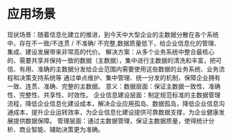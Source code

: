 # 应用场景
现状场景：随着信息化建立的推进，到今天中大型企业的主数据分散在各个系统中，存在不一致/不连贯 / 不准确/ 不完整,数据质量低下，给企业信息化的管理、集成、建设发展带来非常高的代价。
解决方案：从多个业务系统中整合最核心的、需要共享并保持一致的数据（主数据），集中进行主数据的清洗和丰富，把可信、有用、准确的主数据分发给企业范围内需要使用这些数据的业务系统、业务流程和决策支持系统等
		  通过单点维护、集中管理、统一分发的机制，保障企业拥有一致、连贯、准确、完整的主数据。
意义：数据层面：保证主数据一致性、准确性、完整性、共享性、时效性。
	  企业信息建设层面：制定规范标准的主数据管理流程，降低企业信息化建设成本，解决企业应用孤岛、数据孤岛，降低企业信息沟通成本，提升企业运转效率，为企业信息化建设提供可靠数据支撑，为企业健康发展提供数据保障。
      管理层面：通过主数据管理，保证主数据质量，使得统计分析、商业智能、辅助决策更为准确。